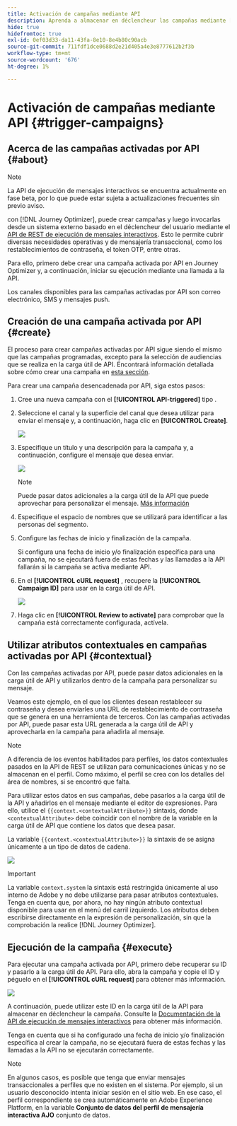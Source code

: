```yaml
---
title: Activación de campañas mediante API
description: Aprenda a almacenar en déclencheur las campañas mediante [!DNL Journey Optimizer] API
hide: true
hidefromtoc: true
exl-id: 0ef03d33-da11-43fa-8e10-8e4b80c90acb
source-git-commit: 711fdf1dce0688d2e21d405a4e3e8777612b2f3b
workflow-type: tm+mt
source-wordcount: '676'
ht-degree: 1%

---
```


# Activación de campañas mediante API {#trigger-campaigns}

## Acerca de las campañas activadas por API {#about}

>[!NOTE]
>
>La API de ejecución de mensajes interactivos se encuentra actualmente en fase beta, por lo que puede estar sujeta a actualizaciones frecuentes sin previo aviso.

con [!DNL Journey Optimizer], puede crear campañas y luego invocarlas desde un sistema externo basado en el déclencheur del usuario mediante el [API de REST de ejecución de mensajes interactivos](https://developer.adobe.com/journey-optimizer-apis/references/messaging/#tag/execution). Esto le permite cubrir diversas necesidades operativas y de mensajería transaccional, como los restablecimientos de contraseña, el token OTP, entre otras.

Para ello, primero debe crear una campaña activada por API en Journey Optimizer y, a continuación, iniciar su ejecución mediante una llamada a la API.

Los canales disponibles para las campañas activadas por API son correo electrónico, SMS y mensajes push.

## Creación de una campaña activada por API {#create}

El proceso para crear campañas activadas por API sigue siendo el mismo que las campañas programadas, excepto para la selección de audiencias que se realiza en la carga útil de API. Encontrará información detallada sobre cómo crear una campaña en [esta sección](create-campaign.md).

Para crear una campaña desencadenada por API, siga estos pasos:

1. Cree una nueva campaña con el **[!UICONTROL API-triggered]** tipo .

1. Seleccione el canal y la superficie del canal que desea utilizar para enviar el mensaje y, a continuación, haga clic en **[!UICONTROL Create]**.

   ![](assets/api-triggered-type.png)

1. Especifique un título y una descripción para la campaña y, a continuación, configure el mensaje que desea enviar.

   ![](assets/api-triggered-properties.png)

   >[!NOTE]
   >
   >Puede pasar datos adicionales a la carga útil de la API que puede aprovechar para personalizar el mensaje. [Más información](#contextual)

1. Especifique el espacio de nombres que se utilizará para identificar a las personas del segmento.

1. Configure las fechas de inicio y finalización de la campaña.

   Si configura una fecha de inicio y/o finalización específica para una campaña, no se ejecutará fuera de estas fechas y las llamadas a la API fallarán si la campaña se activa mediante API.

1. En el **[!UICONTROL cURL request]** , recupere la **[!UICONTROL Campaign ID]** para usar en la carga útil de API.

   ![](assets/api-triggered-curl.png)

1. Haga clic en **[!UICONTROL Review to activate]** para comprobar que la campaña está correctamente configurada, actívela.

## Utilizar atributos contextuales en campañas activadas por API {#contextual}

Con las campañas activadas por API, puede pasar datos adicionales en la carga útil de API y utilizarlos dentro de la campaña para personalizar su mensaje.

Veamos este ejemplo, en el que los clientes desean restablecer su contraseña y desea enviarles una URL de restablecimiento de contraseña que se genera en una herramienta de terceros. Con las campañas activadas por API, puede pasar esta URL generada a la carga útil de API y aprovecharla en la campaña para añadirla al mensaje.

>[!NOTE]
>
>A diferencia de los eventos habilitados para perfiles, los datos contextuales pasados en la API de REST se utilizan para comunicaciones únicas y no se almacenan en el perfil. Como máximo, el perfil se crea con los detalles del área de nombres, si se encontró que falta.

Para utilizar estos datos en sus campañas, debe pasarlos a la carga útil de la API y añadirlos en el mensaje mediante el editor de expresiones. Para ello, utilice el `{{context.<contextualAttribute>}}` sintaxis, donde `<contextualAttribute>` debe coincidir con el nombre de la variable en la carga útil de API que contiene los datos que desea pasar.

La variable `{{context.<contextualAttribute>}}` la sintaxis de se asigna únicamente a un tipo de datos de cadena.

![](assets/api-triggered-context.png)

>[!IMPORTANT]
>
>La variable `context.system` la sintaxis está restringida únicamente al uso interno de Adobe y no debe utilizarse para pasar atributos contextuales.
Tenga en cuenta que, por ahora, no hay ningún atributo contextual disponible para usar en el menú del carril izquierdo. Los atributos deben escribirse directamente en la expresión de personalización, sin que la comprobación la realice [!DNL Journey Optimizer].

## Ejecución de la campaña {#execute}

Para ejecutar una campaña activada por API, primero debe recuperar su ID y pasarlo a la carga útil de API. Para ello, abra la campaña y copie el ID y péguelo en el **[!UICONTROL cURL request]** para obtener más información.

![](assets/api-triggered-id.png)

A continuación, puede utilizar este ID en la carga útil de la API para almacenar en déclencheur la campaña. Consulte la [Documentación de la API de ejecución de mensajes interactivos](https://developer.adobe.com/journey-optimizer-apis/references/messaging/#tag/execution) para obtener más información.

Tenga en cuenta que si ha configurado una fecha de inicio y/o finalización específica al crear la campaña, no se ejecutará fuera de estas fechas y las llamadas a la API no se ejecutarán correctamente.

>[!NOTE]
>
>En algunos casos, es posible que tenga que enviar mensajes transaccionales a perfiles que no existen en el sistema. Por ejemplo, si un usuario desconocido intenta iniciar sesión en el sitio web. En ese caso, el perfil correspondiente se crea automáticamente en Adobe Experience Platform, en la variable **Conjunto de datos del perfil de mensajería interactiva AJO** conjunto de datos.
